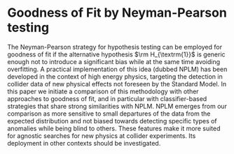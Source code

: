 # Goodness of Fit by Neyman-Pearson testing

The Neyman-Pearson strategy for hypothesis testing can be employed for goodness of fit if the alternative hypothesis $\rm H_{\textrm{1}}$ is generic enough not to introduce a significant bias while at the same time avoiding overfitting. A practical implementation of this idea (dubbed NPLM) has been developed in the context of high energy physics, targeting the detection in collider data of new physical effects not foreseen by the Standard Model. In this paper we initiate a comparison of this methodology with other approaches to goodness of fit, and in particular with classifier-based strategies that share strong similarities with NPLM. NPLM emerges from our comparison as more sensitive to small departures of the data from the expected distribution and not biased towards  detecting specific types of anomalies while being blind to others. These features make it more suited for agnostic searches for new physics at collider experiments. Its deployment in other contexts should be investigated.
